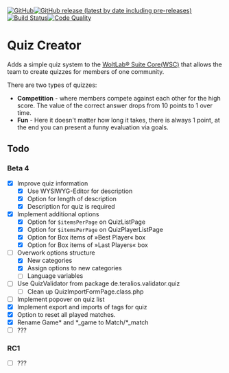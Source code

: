 [![GitHub](https://img.shields.io/github/license/Teralios/quizCreator?style=flat-square)](https://www.gnu.org/licenses/gpl-3.0.txt)[![GitHub release (latest by date including pre-releases)](https://img.shields.io/github/v/release/teralios/quizCreator?include_prereleases&style=flat-square)](https://github.com/Teralios/quizCreator/releases)[![Build Status](https://img.shields.io/travis/Teralios/quizCreator.svg?style=flat-square)](https://travis-ci.org/Teralios/quizCreator)[![Code Quality](https://img.shields.io/scrutinizer/g/Teralios/quizCreator.svg?style=flat-square)](https://scrutinizer-ci.com/g/Teralios/quizCreator/)
# Quiz Creator
Adds a simple quiz system to the [WoltLab® Suite Core(WSC)](https://www.woltlab.com/features/) that allows the team to create quizzes for members of one community.

There are two types of quizzes:
  * __Competition__ - where members compete against each other for the high score. The value of the correct answer drops from 10 points to 1 over time.
  * __Fun__ - Here it doesn't matter how long it takes, there is always 1 point, at the end you can present a funny evaluation via goals.

## Todo
### Beta 4
  - [x] Improve quiz information
    - [x] Use WYSIWYG-Editor for description
    - [x] Option for length of description
    - [x] Description for quiz is required
  - [x] Implement additional options
    - [x] Option for `$itemsPerPage` on QuizListPage
    - [x] Option for `$itemsPerPage` on QuizPlayerListPage
    - [x] Option for Box items of »Best Player« box
    - [x] Option for Box items of »Last Players« box
  - [ ] Overwork options structure
    - [x] New categories
    - [x] Assign options to new categories
    - [ ] Language variables
  - [ ] Use QuizValidator from package de.teralios.validator.quiz
    - [ ] Clean up QuizImportFormPage.class.php
  - [ ] Implement popover on quiz list
  - [x] Implement export and imports of tags for quiz
  - [x] Option to reset all played matches.
  - [x] Rename Game\* and \*_game to Match/\*_match
  - [ ] ???
 
### RC1
  - [ ] ???
